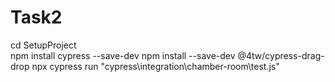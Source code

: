 # Task2
cd SetupProject   
npm install cypress --save-dev
npm install --save-dev @4tw/cypress-drag-drop
npx cypress run "cypress\integration\chamber-room\test.js"